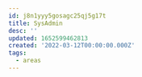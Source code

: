 ```yaml
---
id: j8n1yyy5gosagc25qj5g17t
title: SysAdmin
desc: ''
updated: 1652599462813
created: '2022-03-12T00:00:00.000Z'
tags:
  - areas
---
```


